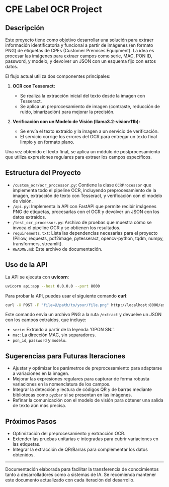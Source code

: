 # CPE Label OCR Project

## Descripción

Este proyecto tiene como objetivo desarrollar una solución para extraer información identificatoria y funcional a partir de imágenes (en formato PNG) de etiquetas de CPEs (Customer Premises Equipment). La idea es procesar las imágenes para extraer campos como serie, MAC, PON ID, password, y modelo, y devolver un JSON con un esquema fijo con estos datos.

El flujo actual utiliza dos componentes principales:

1. **OCR con Tesseract:**
   - Se realiza la extracción inicial del texto desde la imagen con Tesseract.
   - Se aplica un preprocesamiento de imagen (contraste, reducción de ruido, binarización) para mejorar la precisión.

2. **Verificación con un Modelo de Visión (llama3.2-vision:11b):**
   - Se envía el texto extraído y la imagen a un servicio de verificación.
   - El servicio corrige los errores del OCR para entregar un texto final limpio y en formato plano.

Una vez obtenido el texto final, se aplica un módulo de postprocesamiento que utiliza expresiones regulares para extraer los campos específicos.

## Estructura del Proyecto

- `/custom_ocr/ocr_processor.py`: Contiene la clase `OCRProcessor` que implementa todo el pipeline OCR, incluyendo preprocesamiento de la imagen, extracción de texto con Tesseract, y verificación con el modelo de visión.
- `/api.py`: Implementa la API con FastAPI que permite recibir imágenes PNG de etiquetas, procesarlas con el OCR y devolver un JSON con los datos extraídos.
- `/test_ocr_processor.py`: Archivo de pruebas que muestra cómo se invoca el pipeline OCR y se obtienen los resultados.
- `requirements.txt`: Lista las dependencias necesarias para el proyecto (Pillow, requests, pdf2image, pytesseract, opencv-python, tqdm, numpy, transformers, streamlit).
- `README.md`: Este archivo de documentación.

## Uso de la API

La API se ejecuta con **uvicorn**:

```bash
uvicorn api:app --host 0.0.0.0 --port 8000
```

Para probar la API, puedes usar el siguiente comando **curl**:

```bash
curl -X POST -F "file=@/path/to/your/file.png" http://localhost:8000/extract
```

Este comando envía un archivo PNG a la ruta `/extract` y devuelve un JSON con los campos extraídos, que incluye:
- `serie`: Extraído a partir de la leyenda 'GPON SN:'.
- `mac`: La dirección MAC, sin separadores.
- `pon_id`, `password` y `modelo`.

## Sugerencias para Futuras Iteraciones

- Ajustar y optimizar los parámetros de preprocesamiento para adaptarse a variaciones en la imagen.
- Mejorar las expresiones regulares para capturar de forma robusta variaciones en la nomenclatura de los campos.
- Integrar la detección y lectura de códigos QR y de barras mediante bibliotecas como `pyzbar` si se presentan en las imágenes.
- Refinar la comunicación con el modelo de visión para obtener una salida de texto aún más precisa.

## Próximos Pasos

- Optimización del preprocesamiento y extracción OCR.
- Extender las pruebas unitarias e integradas para cubrir variaciones en las etiquetas.
- Integrar la extracción de QR/Barras para complementar los datos obtenidos.

---

Documentación elaborada para facilitar la transferencia de conocimientos tanto a desarrolladores como a sistemas de IA. Se recomienda mantener este documento actualizado con cada iteración del desarrollo.
